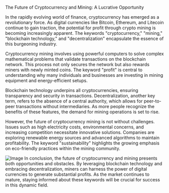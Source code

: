 The Future of Cryptocurrency and Mining: A Lucrative Opportunity

In the rapidly evolving world of finance, cryptocurrency has emerged as a revolutionary force. As digital currencies like Bitcoin, Ethereum, and Litecoin continue to gain traction, the potential for profit through crypto mining is becoming increasingly apparent. The keywords "cryptocurrency," "mining," "blockchain technology," and "decentralization" encapsulate the essence of this burgeoning industry.

Cryptocurrency mining involves using powerful computers to solve complex mathematical problems that validate transactions on the blockchain network. This process not only secures the network but also rewards miners with newly minted coins. The keyword "profit" is central to understanding why many individuals and businesses are investing in mining equipment and energy-efficient setups. 

Blockchain technology underpins all cryptocurrencies, ensuring transparency and security in transactions. Decentralization, another key term, refers to the absence of a central authority, which allows for peer-to-peer transactions without intermediaries. As more people recognize the benefits of these features, the demand for mining operations is set to rise.

However, the future of cryptocurrency mining is not without challenges. Issues such as high electricity costs, environmental concerns, and increasing competition necessitate innovative solutions. Companies are exploring renewable energy sources and advanced algorithms to maintain profitability. The keyword "sustainability" highlights the growing emphasis on eco-friendly practices within the mining community.


![Image](https://github.com/user-attachments/assets/31692037-0104-4703-abd1-696b6a7dd41b)
In conclusion, the future of cryptocurrency and mining presents both opportunities and obstacles. By leveraging blockchain technology and embracing decentralization, miners can harness the power of digital currencies to generate substantial profits. As the market continues to mature, staying informed about these keywords will be crucial for success in this dynamic field.